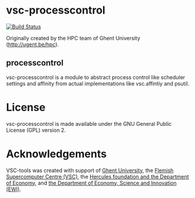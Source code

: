 # vsc-processcontrol

[![Build Status](https://jenkins1.ugent.be/job/vsc-processcontrol/badge/icon)](https://jenkins1.ugent.be/job/vsc-processcontrol/)

Originally created by the HPC team of Ghent University (http://ugent.be/hpc).

## processcontrol
vsc-processcontrol is a module to abstract process control like scheduler settings and
affinity from actual implementations like vsc.affintiy and psutil.

# License
vsc-processcontrol is made available under the GNU General Public License (GPL) version 2.

# Acknowledgements
VSC-tools was created with support of [Ghent University](http://www.ugent.be/en),
the [Flemish Supercomputer Centre (VSC)](https://vscentrum.be/nl/en),
the [Hercules foundation and the Department of Economy](http://www.herculesstichting.be/in_English),
and [the Department of Economy, Science and Innovation (EWI)](http://www.ewi-vlaanderen.be/en).

